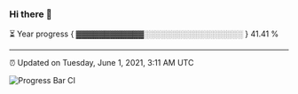 ### Hi there 👋

⏳ Year progress { ▓▓▓▓▓▓▓▓▓▓▓▓░░░░░░░░░░░░░░░░░░ } 41.41 %

---

⏰ Updated on Tuesday, June 1, 2021, 3:11 AM UTC

![Progress Bar CI](https://github.com/arthurbuhl/arthurbuhl/workflows/Progress%20Bar%20CI/badge.svg)
